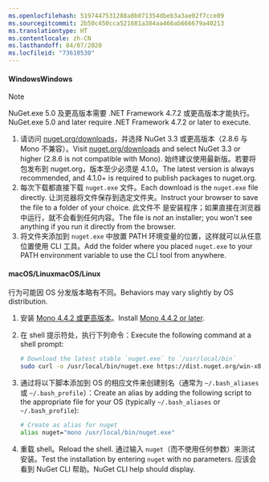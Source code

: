 ```yaml
---
ms.openlocfilehash: 5197447531288a8b071354dbeb3a3ae02f7cce09
ms.sourcegitcommit: 2b50c450cca521681a384aa466ab666679a40213
ms.translationtype: HT
ms.contentlocale: zh-CN
ms.lasthandoff: 04/07/2020
ms.locfileid: "73610530"
---
```

#### <a name="windows"></a><span data-ttu-id="136bc-101">Windows</span><span class="sxs-lookup"><span data-stu-id="136bc-101">Windows</span></span>

> [!Note]
> <span data-ttu-id="136bc-102">NuGet.exe 5.0 及更高版本需要 .NET Framework 4.7.2 或更高版本才能执行。</span><span class="sxs-lookup"><span data-stu-id="136bc-102">NuGet.exe 5.0 and later require .NET Framework 4.7.2 or later to execute.</span></span>

1. <span data-ttu-id="136bc-103">请访问 [nuget.org/downloads](https://nuget.org/downloads)，并选择 NuGet 3.3 或更高版本（2.8.6 与 Mono 不兼容）。</span><span class="sxs-lookup"><span data-stu-id="136bc-103">Visit [nuget.org/downloads](https://nuget.org/downloads) and select NuGet 3.3 or higher (2.8.6 is not compatible with Mono).</span></span> <span data-ttu-id="136bc-104">始终建议使用最新版。若要将包发布到 nuget.org，版本至少必须是 4.1.0。</span><span class="sxs-lookup"><span data-stu-id="136bc-104">The latest version is always recommended, and 4.1.0+ is required to publish packages to nuget.org.</span></span>
1. <span data-ttu-id="136bc-105">每次下载都直接下载 `nuget.exe` 文件。</span><span class="sxs-lookup"><span data-stu-id="136bc-105">Each download is the `nuget.exe` file directly.</span></span> <span data-ttu-id="136bc-106">让浏览器将文件保存到选定文件夹。</span><span class="sxs-lookup"><span data-stu-id="136bc-106">Instruct your browser to save the file to a folder of your choice.</span></span> <span data-ttu-id="136bc-107">此文件不  是安装程序；如果直接在浏览器中运行，就不会看到任何内容。</span><span class="sxs-lookup"><span data-stu-id="136bc-107">The file is *not* an installer; you won't see anything if you run it directly from the browser.</span></span>
1. <span data-ttu-id="136bc-108">将文件夹添加到 `nuget.exe` 中放置 PATH 环境变量的位置，这样就可以从任意位置使用 CLI 工具。</span><span class="sxs-lookup"><span data-stu-id="136bc-108">Add the folder where you placed `nuget.exe` to your PATH environment variable to use the CLI tool from anywhere.</span></span>

#### <a name="macoslinux"></a><span data-ttu-id="136bc-109">macOS/Linux</span><span class="sxs-lookup"><span data-stu-id="136bc-109">macOS/Linux</span></span>

<span data-ttu-id="136bc-110">行为可能因 OS 分发版本略有不同。</span><span class="sxs-lookup"><span data-stu-id="136bc-110">Behaviors may vary slightly by OS distribution.</span></span>

1. <span data-ttu-id="136bc-111">安装 [Mono 4.4.2 或更高版本](https://www.mono-project.com/docs/getting-started/install/)。</span><span class="sxs-lookup"><span data-stu-id="136bc-111">Install [Mono 4.4.2 or later](https://www.mono-project.com/docs/getting-started/install/).</span></span>

1. <span data-ttu-id="136bc-112">在 shell 提示符处，执行下列命令：</span><span class="sxs-lookup"><span data-stu-id="136bc-112">Execute the following command at a shell prompt:</span></span>

    ```bash
    # Download the latest stable `nuget.exe` to `/usr/local/bin`
    sudo curl -o /usr/local/bin/nuget.exe https://dist.nuget.org/win-x86-commandline/latest/nuget.exe
    ```

1. <span data-ttu-id="136bc-113">通过将以下脚本添加到 OS 的相应文件来创建别名（通常为 `~/.bash_aliases` 或 `~/.bash_profile`）：</span><span class="sxs-lookup"><span data-stu-id="136bc-113">Create an alias by adding the following script to the appropriate file for your OS (typically `~/.bash_aliases` or `~/.bash_profile`):</span></span>

    ```bash
    # Create as alias for nuget
    alias nuget="mono /usr/local/bin/nuget.exe"
    ```

1. <span data-ttu-id="136bc-114">重载 shell。</span><span class="sxs-lookup"><span data-stu-id="136bc-114">Reload the shell.</span></span>  <span data-ttu-id="136bc-115">通过输入 `nuget`（而不使用任何参数）来测试安装。</span><span class="sxs-lookup"><span data-stu-id="136bc-115">Test the installation by entering `nuget` with no parameters.</span></span> <span data-ttu-id="136bc-116">应该会看到 NuGet CLI 帮助。</span><span class="sxs-lookup"><span data-stu-id="136bc-116">NuGet CLI help should display.</span></span>
